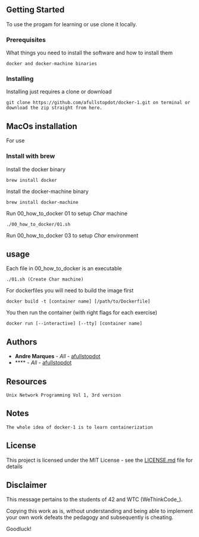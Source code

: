## Getting Started

To use the progam for learning or use clone it locally.

### Prerequisites

What things you need to install the software and how to install them

```
docker and docker-machine binaries
```

### Installing

Installing just requires a clone or download


```
git clone https://github.com/afullstopdot/docker-1.git on terminal or download the zip straight from here.
```

## MacOs installation

For use

### Install with brew

Install the docker binary

```
brew install docker
```

Install the docker-machine binary

```
brew install docker-machine
```

Run 00_how_to_docker 01 to setup *Char* machine

```
./00_how_to_docker/01.sh
```

Run 00_how_to_docker 03 to setup *Char* environment

## usage

Each file in 00_how_to_docker is an executable

```
./01.sh (Create Char machine)
```

For dockerfiles you will need to build the image first

```
docker build -t [container name] [/path/to/Dockerfile]
```

You then run the container (with right flags for each exercise)

```
docker run [--interactive] [--tty] [container name]
```

## Authors

* **Andre Marques** - *All* - [afullstopdot](https://github.com/afullstopdot)
* **** - *All* - [afullstopdot](https://github.com/afullstopdot)

## Resources

```
Unix Network Programming Vol 1, 3rd version
```

## Notes

```
The whole idea of docker-1 is to learn containerization
```

## License

This project is licensed under the MIT License - see the [LICENSE.md](LICENSE.md) file for details

## Disclaimer

This message pertains to the students of 42 and WTC (WeThinkCode_).

Copying this work as is, without understanding and being able to implement your own work defeats the pedagogy and subsequently is cheating.

Goodluck!

